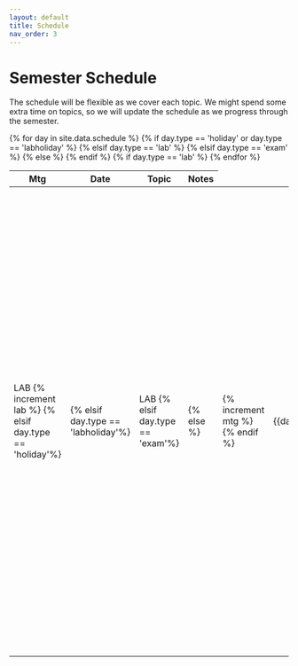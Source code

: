 ```yaml
---
layout: default 
title: Schedule
nav_order: 3
---
```


# Semester Schedule

The schedule will be flexible as we cover each topic. We might spend some extra time on topics, so we will update the schedule as we progress through the semester.

<table class="schedtab"><thead>
<tr>
    <th>Mtg</th>
    <th>Date</th>
    <th>Topic</th>
    <th>Notes</th>
    </tr>
    </thead>
    <tbody><!--  {% increment lab %} {% increment mtg %} -->
{% for day in site.data.schedule %}
{% if day.type == 'holiday' or day.type == 'labholiday' %}
<tr class="holiday">
{% elsif day.type == 'lab' %}
<tr class="lab">
{% elsif day.type == 'exam' %}
<tr class="exam">
{% else %}
<tr>
{% endif %}
    {% if day.type == 'lab' %}
            <td class="lab mtg">LAB {% increment lab %}
            {% elsif day.type == 'holiday'%}
            <td class="holiday mtg">
            {% elsif day.type == 'labholiday'%}
            <td class="holiday mtg">LAB
            {% elsif day.type == 'exam'%}
            <td class="exam mtg">
            {% else %}
            <td class="mtg">
                {% increment mtg %}
            {% endif %}</td>
    <td class="text-center sched">{{day.date}}</td>
    <td class="sched">
    {% if day.link %}
        <a href="{{day.link}}">
    {% endif %}
    {{day.topic}}
    {% if day.link %}
        </a>
    {% endif %}
    {% if day.lectures or day.readings %}
    <br><span class="sched-sub">
        {% if day.readings %}
        Readings:
        {% for read in day.readings %}
        <a href="{{read.link}}">{{read.topic}}</a> 
        {% endfor %}
        {% endif %}
        {% if day.lectures and day.readings %}
        -
        {% endif %}
        {% if day.lectures %}
        Slides:
        {% for pdf in day.lectures %}
        {% if pdf.link %}
        <a href="{{pdf.link}}" alt="{{pdf.alt}}">{{pdf.time}}</a> 
        {% else %}
        <span title="{{pdf.alt}}">{{pdf.time}}</span> 
        {% endif %}
        {% endfor %}
        {% endif %}
        </span>
    {% endif %}
    </td>
    <td class="sched">{{day.notes}}</td>
    </tr>
{% endfor %}
</tbody></table>
